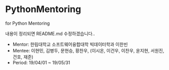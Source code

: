 # PythonMentoring
for Python Mentoring 

내용이 정리되면 README.md 수정하겠습니다..

- Mentor: 한림대학교 소프트웨어융합대학 빅데이터학과 이한빈
- Mentee: 이현민, 김병두, 문현승, 황찬우, (이시온, 이건우,  이찬우, 윤지현, 서원진, 건호, 재준)
- Period: 19/04/01 ~ 19/05/31
